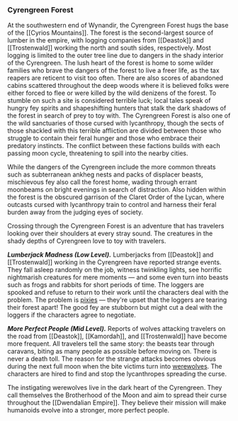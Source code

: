 ### Cyrengreen Forest

At the southwestern end of Wynandir, the Cyrengreen Forest hugs the base of the [[Cyrios Mountains]]. The forest is the second-largest source of lumber in the empire, with logging companies from [[Deastok]] and [[Trostenwald]] working the north and south sides, respectively. Most logging is limited to the outer tree line due to dangers in the shady interior of the Cyrengreen. The lush heart of the forest is home to some wilder families who brave the dangers of the forest to live a freer life, as the tax reapers are reticent to visit too often. There are also scores of abandoned cabins scattered throughout the deep woods where it is believed folks were either forced to flee or were killed by the wild denizens of the forest. To stumble on such a site is considered terrible luck; local tales speak of hungry fey spirits and shapeshifting hunters that stalk the dark shadows of the forest in search of prey to toy with. The Cyrengreen Forest is also one of the wild sanctuaries of those cursed with lycanthropy, though the sects of those shackled with this terrible affliction are divided between those who struggle to contain their feral hunger and those who embrace their predatory instincts. The conflict between these factions builds with each passing moon cycle, threatening to spill into the nearby cities.

While the dangers of the Cyrengreen include the more common threats such as subterranean ankheg nests and packs of displacer beasts, mischievous fey also call the forest home, wading through errant moonbeams on bright evenings in search of distraction. Also hidden within the forest is the obscured garrison of the Claret Order of the Lycan, where outcasts cursed with lycanthropy train to control and harness their feral burden away from the judging eyes of society.

Crossing through the Cyrengreen Forest is an adventure that has travelers looking over their shoulders at every stray sound. The creatures in the shady depths of Cyrengreen love to toy with travelers.

_**Lumberjack Madness (Low Level).**_ Lumberjacks from [[Deastok]] and [[Trostenwald]] working in the Cyrengreen have reported strange events. They fall asleep randomly on the job, witness twinkling lights, see horrific nightmarish creatures for mere moments — and some even turn into beasts such as frogs and rabbits for short periods of time. The loggers are spooked and refuse to return to their work until the characters deal with the problem. The problem is [pixies](https://www.dndbeyond.com/monsters/pixie) — they're upset that the loggers are tearing their forest apart! The good fey are stubborn but might cut a deal with the loggers if the characters agree to negotiate.

_**More Perfect People (Mid Level).**_ Reports of wolves attacking travelers on the road from [[Deastok]], [[Kamordah]], and [[Trostenwald]] have become more frequent. All travelers tell the same story: the beasts tear through caravans, biting as many people as possible before moving on. There is never a death toll. The reason for the strange attacks becomes obvious during the next full moon when the bite victims turn into [werewolves](https://www.dndbeyond.com/monsters/werewolf). The characters are hired to find and stop the lycanthropes spreading the curse.

The instigating werewolves live in the dark heart of the Cyrengreen. They call themselves the Brotherhood of the Moon and aim to spread their curse throughout the [[Dwendalian Empire]]. They believe their mission will make humanoids evolve into a stronger, more perfect people.
